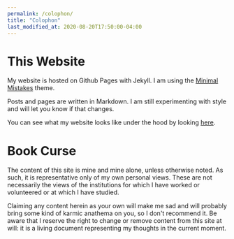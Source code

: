 ```yaml
---
permalink: /colophon/
title: "Colophon"
last_modified_at: 2020-08-20T17:50:00-04:00
---
```


# This Website
My website is hosted on Github Pages with Jekyll. I am using the [Minimal Mistakes](https://mademistakes.com/work/minimal-mistakes-jekyll-theme/) theme.

Posts and pages are written in Markdown. I am still experimenting with style and will let you know if that changes. 

You can see what my website looks like under the hood by looking [here](https://github.com/eecping/eecping.github.io).

# Book Curse
The content of this site is mine and mine alone, unless otherwise noted. As such, it is representative only of my own personal views. 
These are not necessarily the views of the institutions for which I have worked or volunteered or at which I have studied. 

Claiming any content herein as your own will make me sad and will probably bring some kind of karmic anathema on you, so I don't recommend it. Be aware that I reserve the right to change or remove content from this site at will: it is a living document representing my thoughts
in the current moment. 
